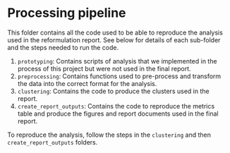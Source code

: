 # Processing pipeline

This folder contains all the code used to be able to reproduce the analysis used in the reformulation report. See below for details of each sub-folder and the steps needed to run the code.

1. `prototyping`: Contains scripts of analysis that we implemented in the process of this project but were not used in the final report.
2. `preprocessing`: Contains functions used to pre-process and transform the data into the correct format for the analysis.
3. `clustering`: Contains the code to produce the clusters used in the report.
4. `create_report_outputs`: Contains the code to reproduce the metrics table and produce the figures and report documents used in the final report.

To reproduce the analysis, follow the steps in the `clustering` and then `create_report_outputs` folders.
